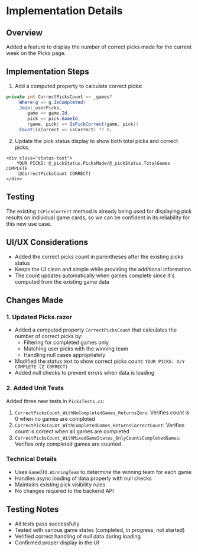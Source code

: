 # Implementation Details

## Overview
Added a feature to display the number of correct picks made for the current week on the Picks page.

## Implementation Steps

1. Add a computed property to calculate correct picks:
```csharp
private int CorrectPicksCount => _games?
    .Where(g => g.IsCompleted)
    .Join(_userPicks,
        game => game.Id,
        pick => pick.GameId,
        (game, pick) => IsPickCorrect(game, pick))
    .Count(isCorrect => isCorrect) ?? 0;
```

2. Update the pick status display to show both total picks and correct picks:
```razor
<div class="status-text">
    YOUR PICKS: @_pickStatus.PicksMade/@_pickStatus.TotalGames COMPLETE
    (@CorrectPicksCount CORRECT)
</div>
```

## Testing
The existing `IsPickCorrect` method is already being used for displaying pick results on individual game cards, so we can be confident in its reliability for this new use case.

## UI/UX Considerations
- Added the correct picks count in parentheses after the existing picks status
- Keeps the UI clean and simple while providing the additional information
- The count updates automatically when games complete since it's computed from the existing game data

## Changes Made

### 1. Updated Picks.razor
- Added a computed property `CorrectPicksCount` that calculates the number of correct picks by:
  - Filtering for completed games only
  - Matching user picks with the winning team
  - Handling null cases appropriately
- Modified the status text to show correct picks count: `YOUR PICKS: X/Y COMPLETE (Z CORRECT)`
- Added null checks to prevent errors when data is loading

### 2. Added Unit Tests
Added three new tests in `PicksTests.cs`:
1. `CorrectPicksCount_WithNoCompletedGames_ReturnsZero`: Verifies count is 0 when no games are completed
2. `CorrectPicksCount_WithCompletedGames_ReturnsCorrectCount`: Verifies count is correct when all games are completed
3. `CorrectPicksCount_WithMixedGameStates_OnlyCountsCompletedGames`: Verifies only completed games are counted

### Technical Details
- Uses `GameDTO.WinningTeam` to determine the winning team for each game
- Handles async loading of data properly with null checks
- Maintains existing pick visibility rules
- No changes required to the backend API

## Testing Notes
- All tests pass successfully
- Tested with various game states (completed, in progress, not started)
- Verified correct handling of null data during loading
- Confirmed proper display in the UI
